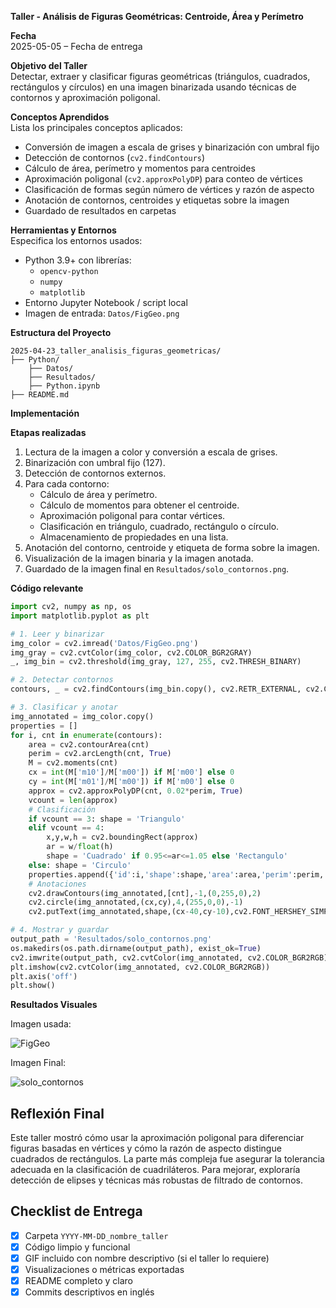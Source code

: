 **Taller - Análisis de Figuras Geométricas: Centroide, Área y Perímetro**

**Fecha**  
2025-05-05 – Fecha de entrega

**Objetivo del Taller**  
Detectar, extraer y clasificar figuras geométricas (triángulos, cuadrados, rectángulos y círculos) en una imagen binarizada usando técnicas de contornos y aproximación poligonal.

**Conceptos Aprendidos**  
Lista los principales conceptos aplicados:

- Conversión de imagen a escala de grises y binarización con umbral fijo  
- Detección de contornos (`cv2.findContours`)  
- Cálculo de área, perímetro y momentos para centroides  
- Aproximación poligonal (`cv2.approxPolyDP`) para conteo de vértices  
- Clasificación de formas según número de vértices y razón de aspecto  
- Anotación de contornos, centroides y etiquetas sobre la imagen  
- Guardado de resultados en carpetas  
 

**Herramientas y Entornos**  
Especifica los entornos usados:

- Python 3.9+ con librerías:  
  - `opencv-python`  
  - `numpy`  
  - `matplotlib`  
- Entorno Jupyter Notebook / script local  
- Imagen de entrada: `Datos/FigGeo.png`

**Estructura del Proyecto**
```
2025-04-23_taller_analisis_figuras_geometricas/
├── Python/               
    ├── Datos/                 
    ├── Resultados/            
    ├── Python.ipynb
├── README.md
```
**Implementación**  

**Etapas realizadas**

1. Lectura de la imagen a color y conversión a escala de grises.  
2. Binarización con umbral fijo (127).  
3. Detección de contornos externos.  
4. Para cada contorno:  
   - Cálculo de área y perímetro.  
   - Cálculo de momentos para obtener el centroide.  
   - Aproximación poligonal para contar vértices.  
   - Clasificación en triángulo, cuadrado, rectángulo o círculo.  
   - Almacenamiento de propiedades en una lista.  
5. Anotación del contorno, centroide y etiqueta de forma sobre la imagen.  
6. Visualización de la imagen binaria y la imagen anotada.  
7. Guardado de la imagen final en `Resultados/solo_contornos.png`.


**Código relevante**
```python
import cv2, numpy as np, os
import matplotlib.pyplot as plt

# 1. Leer y binarizar
img_color = cv2.imread('Datos/FigGeo.png')
img_gray = cv2.cvtColor(img_color, cv2.COLOR_BGR2GRAY)
_, img_bin = cv2.threshold(img_gray, 127, 255, cv2.THRESH_BINARY)

# 2. Detectar contornos
contours, _ = cv2.findContours(img_bin.copy(), cv2.RETR_EXTERNAL, cv2.CHAIN_APPROX_SIMPLE)

# 3. Clasificar y anotar
img_annotated = img_color.copy()
properties = []
for i, cnt in enumerate(contours):
    area = cv2.contourArea(cnt)
    perim = cv2.arcLength(cnt, True)
    M = cv2.moments(cnt)
    cx = int(M['m10']/M['m00']) if M['m00'] else 0
    cy = int(M['m01']/M['m00']) if M['m00'] else 0
    approx = cv2.approxPolyDP(cnt, 0.02*perim, True)
    vcount = len(approx)
    # Clasificación
    if vcount == 3: shape = 'Triangulo'
    elif vcount == 4:
        x,y,w,h = cv2.boundingRect(approx)
        ar = w/float(h)
        shape = 'Cuadrado' if 0.95<=ar<=1.05 else 'Rectangulo'
    else: shape = 'Circulo'
    properties.append({'id':i,'shape':shape,'area':area,'perim':perim,'centroid':(cx,cy)})
    # Anotaciones
    cv2.drawContours(img_annotated,[cnt],-1,(0,255,0),2)
    cv2.circle(img_annotated,(cx,cy),4,(255,0,0),-1)
    cv2.putText(img_annotated,shape,(cx-40,cy-10),cv2.FONT_HERSHEY_SIMPLEX,0.6,(0,0,255),2)

# 4. Mostrar y guardar
output_path = 'Resultados/solo_contornos.png'
os.makedirs(os.path.dirname(output_path), exist_ok=True)
cv2.imwrite(output_path, cv2.cvtColor(img_annotated, cv2.COLOR_BGR2RGB))
plt.imshow(cv2.cvtColor(img_annotated, cv2.COLOR_BGR2RGB))
plt.axis('off')
plt.show()
```

**Resultados Visuales**

Imagen usada:

![FigGeo](https://github.com/user-attachments/assets/2688c195-4ec2-4215-967f-96d892f36e2e)

Imagen Final:

![solo_contornos](https://github.com/user-attachments/assets/15183cd2-191d-43de-b53c-7ecd36fe4ee4)


## Reflexión Final

Este taller mostró cómo usar la aproximación poligonal para diferenciar figuras basadas en vértices y cómo la razón de aspecto distingue cuadrados de rectángulos. La parte más compleja fue asegurar la tolerancia adecuada en la clasificación de cuadriláteros. Para mejorar, exploraría detección de elipses y técnicas más robustas de filtrado de contornos.

## Checklist de Entrega

- [x] Carpeta `YYYY-MM-DD_nombre_taller`
- [x] Código limpio y funcional
- [x] GIF incluido con nombre descriptivo (si el taller lo requiere)
- [x] Visualizaciones o métricas exportadas
- [x] README completo y claro
- [x] Commits descriptivos en inglés
